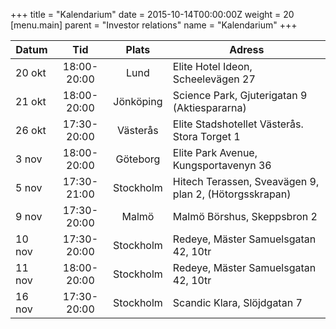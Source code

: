 +++
title = "Kalendarium"
date = 2015-10-14T00:00:00Z
weight = 20
[menu.main]
parent = "Investor relations"
name = "Kalendarium"
+++

|   Datum       |   Tid           |   Plats      |   Adress       
|---------------|:---------------:|:------------:|-------------------------------|                   
|   20 okt      |   18:00-20:00   |   Lund       |   Elite Hotel Ideon, Scheelevägen 27                    
|   21 okt      |   18:00-20:00   |   Jönköping  |   Science Park, Gjuterigatan 9 (Aktiespararna)
|   26 okt      |   17:30-20:00   |   Västerås   |   Elite Stadshotellet Västerås. Stora Torget 1
|   3 nov       |   18:00-20:00   |   Göteborg   |   Elite Park Avenue, Kungsportavenyn 36
|   5 nov       |   17:30-21:00   |   Stockholm  |   Hitech Terassen, Sveavägen 9, plan 2, (Hötorgsskrapan)
|   9 nov       |   17:30-20:00   |   Malmö      |   Malmö Börshus, Skeppsbron 2
|   10 nov      |   17:30-20:00   |   Stockholm  |   Redeye, Mäster Samuelsgatan 42, 10tr
|   11 nov      |   18:00-20:00   |   Stockholm  |   Redeye, Mäster Samuelsgatan 42, 10tr
|   16 nov      |   17:30-20:00   |   Stockholm  |   Scandic Klara, Slöjdgatan 7
